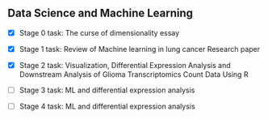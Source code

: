 ## Data Science and Machine Learning

- [x] Stage 0 task: The curse of dimensionality essay 
- [x] Stage 1 task: Review of Machine learning in lung cancer Research paper
- [x] Stage 2 task: Visualization, Differential Expression Analysis and Downstream Analysis of Glioma Transcriptomics Count Data Using R
- [ ] Stage 3 task: ML and differential expression analysis
- [ ] Stage 4 task: ML and differential expression analysis

